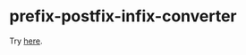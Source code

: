 # prefix-postfix-infix-converter

Try [here](https://osiris.ubishops.ca/mlaforest/projects/converter/index.html).
